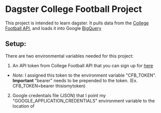 # Dagster College Football Project
This project is intended to learn dagster. It pulls data from the [College Football API](https://collegefootballdata.com/), and loads it into Google [BigQuery](https://cloud.google.com/bigquery)

## Setup:
There are two environmental variables needed for this project:
1. An API token from College Football API that you can sign up for [here](https://collegefootballdata.com/key)
  * *Note:* I assigned this token to the environment variable "CFB_TOKEN". **Important** "bearer" needs to be prepended to the token. (Ex. CFB_TOKEN=bearer thisismytoken)
   
2. Google credentials file (JSON) that I point my "GOOGLE_APPLICATION_CREDENTIALS" environment variable to the location of
